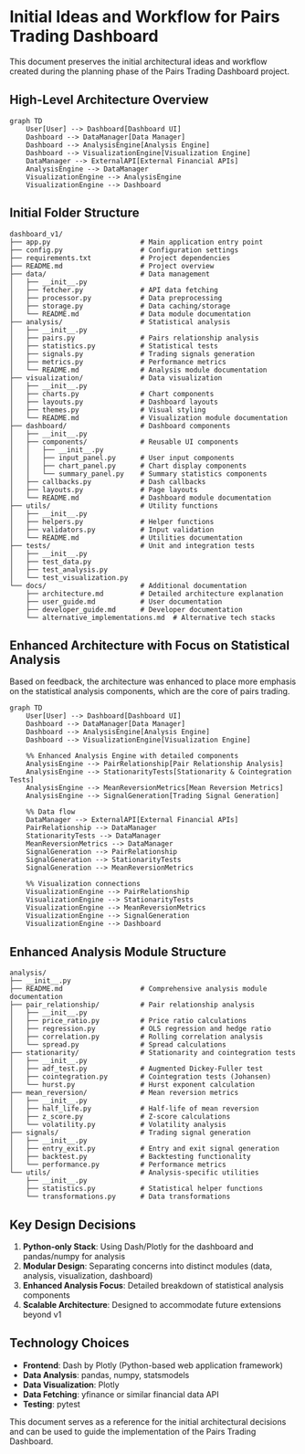 # Initial Ideas and Workflow for Pairs Trading Dashboard

This document preserves the initial architectural ideas and workflow created during the planning phase of the Pairs Trading Dashboard project.

## High-Level Architecture Overview

```mermaid
graph TD
    User[User] --> Dashboard[Dashboard UI]
    Dashboard --> DataManager[Data Manager]
    Dashboard --> AnalysisEngine[Analysis Engine]
    Dashboard --> VisualizationEngine[Visualization Engine]
    DataManager --> ExternalAPI[External Financial APIs]
    AnalysisEngine --> DataManager
    VisualizationEngine --> AnalysisEngine
    VisualizationEngine --> Dashboard
```

## Initial Folder Structure

```
dashboard_v1/
├── app.py                      # Main application entry point
├── config.py                   # Configuration settings
├── requirements.txt            # Project dependencies
├── README.md                   # Project overview
├── data/                       # Data management
│   ├── __init__.py
│   ├── fetcher.py              # API data fetching
│   ├── processor.py            # Data preprocessing
│   ├── storage.py              # Data caching/storage
│   └── README.md               # Data module documentation
├── analysis/                   # Statistical analysis
│   ├── __init__.py
│   ├── pairs.py                # Pairs relationship analysis
│   ├── statistics.py           # Statistical tests
│   ├── signals.py              # Trading signals generation
│   ├── metrics.py              # Performance metrics
│   └── README.md               # Analysis module documentation
├── visualization/              # Data visualization
│   ├── __init__.py
│   ├── charts.py               # Chart components
│   ├── layouts.py              # Dashboard layouts
│   ├── themes.py               # Visual styling
│   └── README.md               # Visualization module documentation
├── dashboard/                  # Dashboard components
│   ├── __init__.py
│   ├── components/             # Reusable UI components
│   │   ├── __init__.py
│   │   ├── input_panel.py      # User input components
│   │   ├── chart_panel.py      # Chart display components
│   │   └── summary_panel.py    # Summary statistics components
│   ├── callbacks.py            # Dash callbacks
│   ├── layouts.py              # Page layouts
│   └── README.md               # Dashboard module documentation
├── utils/                      # Utility functions
│   ├── __init__.py
│   ├── helpers.py              # Helper functions
│   ├── validators.py           # Input validation
│   └── README.md               # Utilities documentation
├── tests/                      # Unit and integration tests
│   ├── __init__.py
│   ├── test_data.py
│   ├── test_analysis.py
│   └── test_visualization.py
└── docs/                       # Additional documentation
    ├── architecture.md         # Detailed architecture explanation
    ├── user_guide.md           # User documentation
    ├── developer_guide.md      # Developer documentation
    └── alternative_implementations.md  # Alternative tech stacks
```

## Enhanced Architecture with Focus on Statistical Analysis

Based on feedback, the architecture was enhanced to place more emphasis on the statistical analysis components, which are the core of pairs trading.

```mermaid
graph TD
    User[User] --> Dashboard[Dashboard UI]
    Dashboard --> DataManager[Data Manager]
    Dashboard --> AnalysisEngine[Analysis Engine]
    Dashboard --> VisualizationEngine[Visualization Engine]
    
    %% Enhanced Analysis Engine with detailed components
    AnalysisEngine --> PairRelationship[Pair Relationship Analysis]
    AnalysisEngine --> StationarityTests[Stationarity & Cointegration Tests]
    AnalysisEngine --> MeanReversionMetrics[Mean Reversion Metrics]
    AnalysisEngine --> SignalGeneration[Trading Signal Generation]
    
    %% Data flow
    DataManager --> ExternalAPI[External Financial APIs]
    PairRelationship --> DataManager
    StationarityTests --> DataManager
    MeanReversionMetrics --> DataManager
    SignalGeneration --> PairRelationship
    SignalGeneration --> StationarityTests
    SignalGeneration --> MeanReversionMetrics
    
    %% Visualization connections
    VisualizationEngine --> PairRelationship
    VisualizationEngine --> StationarityTests
    VisualizationEngine --> MeanReversionMetrics
    VisualizationEngine --> SignalGeneration
    VisualizationEngine --> Dashboard
```

## Enhanced Analysis Module Structure

```
analysis/
├── __init__.py
├── README.md                   # Comprehensive analysis module documentation
├── pair_relationship/          # Pair relationship analysis
│   ├── __init__.py
│   ├── price_ratio.py          # Price ratio calculations
│   ├── regression.py           # OLS regression and hedge ratio
│   ├── correlation.py          # Rolling correlation analysis
│   └── spread.py               # Spread calculations
├── stationarity/               # Stationarity and cointegration tests
│   ├── __init__.py
│   ├── adf_test.py             # Augmented Dickey-Fuller test
│   ├── cointegration.py        # Cointegration tests (Johansen)
│   └── hurst.py                # Hurst exponent calculation
├── mean_reversion/             # Mean reversion metrics
│   ├── __init__.py
│   ├── half_life.py            # Half-life of mean reversion
│   ├── z_score.py              # Z-score calculations
│   └── volatility.py           # Volatility analysis
├── signals/                    # Trading signal generation
│   ├── __init__.py
│   ├── entry_exit.py           # Entry and exit signal generation
│   ├── backtest.py             # Backtesting functionality
│   └── performance.py          # Performance metrics
└── utils/                      # Analysis-specific utilities
    ├── __init__.py
    ├── statistics.py           # Statistical helper functions
    └── transformations.py      # Data transformations
```

## Key Design Decisions

1. **Python-only Stack**: Using Dash/Plotly for the dashboard and pandas/numpy for analysis
2. **Modular Design**: Separating concerns into distinct modules (data, analysis, visualization, dashboard)
3. **Enhanced Analysis Focus**: Detailed breakdown of statistical analysis components
4. **Scalable Architecture**: Designed to accommodate future extensions beyond v1

## Technology Choices

- **Frontend**: Dash by Plotly (Python-based web application framework)
- **Data Analysis**: pandas, numpy, statsmodels
- **Data Visualization**: Plotly
- **Data Fetching**: yfinance or similar financial data API
- **Testing**: pytest

This document serves as a reference for the initial architectural decisions and can be used to guide the implementation of the Pairs Trading Dashboard.